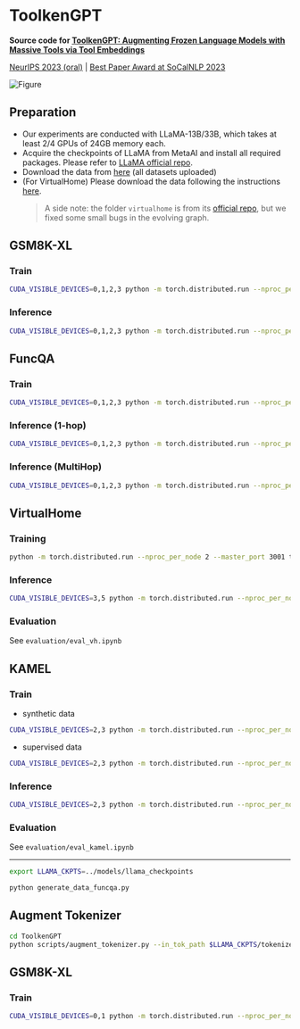 # ToolkenGPT
**Source code for [ToolkenGPT: Augmenting Frozen Language Models with Massive Tools via Tool Embeddings](https://arxiv.org/abs/2305.11554)**

[NeurIPS 2023 (oral)](https://nips.cc/Conferences/2023) | [Best Paper Award at SoCalNLP 2023](https://socalnlp.github.io/symp23/index.html)

![Figure](assets/image.png)

## Preparation
+ Our experiments are conducted with LLaMA-13B/33B, which takes at least 2/4 GPUs of 24GB memory each.
+ Acquire the checkpoints of LLaMA from MetaAI and install all required packages. Please refer to [LLaMA official repo](https://github.com/facebookresearch/llama).
+ Download the data from [here](https://drive.google.com/file/d/13Sj7uIsyqWXoTh1ejWUviTzeQSES2Omd/view?usp=sharing) (all datasets uploaded)
+ (For VirtualHome) Please download the data following the instructions [here](virtualhome/README.md).
    > A side note: the folder `virtualhome` is from its [official repo](https://github.com/xavierpuigf/virtualhome), but we fixed some small bugs in the evolving graph.

## GSM8K-XL

### Train

```bash
CUDA_VISIBLE_DEVICES=0,1,2,3 python -m torch.distributed.run --nproc_per_node 4 --master_port 1200 train_llama.py --ckpt_dir $LLAMA_CKPTS/30B --tokenizer_path $LLAMA_CKPTS/tokenizer.model --input_file data/gsm8k-xl/train.json --lr 1e-3 --num_epochs 10
```

### Inference

```bash
CUDA_VISIBLE_DEVICES=0,1,2,3 python -m torch.distributed.run --nproc_per_node 4 --master_port 1250 inference_llama.py --ckpt_dir $LLAMA_CKPTS/30B --tokenizer_path $LLAMA_CKPTS/tokenizer.model --mode func_embedding --dataset gsm8k-xl  --func_load_path checkpoints/gsm8k-xl/epoch_3.pth --logits_bias 3.0
```

## FuncQA

### Train

```bash
CUDA_VISIBLE_DEVICES=0,1,2,3 python -m torch.distributed.run --nproc_per_node 4 --master_port 1200 train_llama.py --ckpt_dir $PATH_TO_LLAMA/30B --tokenizer_path $PATH_TO_LLAMA/tokenizer.model --input_file data/funcqa/train.json --lr 1e-4 --num_epochs 10
```

### Inference (1-hop)

```bash
CUDA_VISIBLE_DEVICES=0,1,2,3 python -m torch.distributed.run --nproc_per_node 4 --master_port 1250 inference_llama.py --ckpt_dir $LLAMA_CKPTS/30B --tokenizer_path $LLAMA_CKPTS/tokenizer.model --mode func_embedding --dataset funcqa_oh --func_load_path checkpoints/funcqa/epoch_7.pth --logits_bias 2.7
```

### Inference (MultiHop)

```bash
CUDA_VISIBLE_DEVICES=0,1,2,3 python -m torch.distributed.run --nproc_per_node 4 --master_port 1250 inference_llama.py --ckpt_dir $LLAMA_CKPTS/30B --tokenizer_path $LLAMA_CKPTS/tokenizer.model --mode func_embedding --dataset funcqa_mh --func_load_path checkpoints/funcqa/epoch_7.pth --logits_bias 4.0
```

## VirtualHome

### Training
```bash
python -m torch.distributed.run --nproc_per_node 2 --master_port 3001 train_llama.py --ckpt_dir $LLAMA_CKPTS/13B --tokenizer_path $LLAMA_CKPTS/tokenizer.model --dataset vh --input_file data/vh/legal_train_v4_embedding.json --only_functoken True --num_epochs 10
```


### Inference

```bash
CUDA_VISIBLE_DEVICES=3,5 python -m torch.distributed.run --nproc_per_node 2 inference_llama.py --ckpt_dir $LLAMA_CKPTS/13B --tokenizer_path $LLAMA_CKPTS/tokenizer.model --mode vh_embedding_inference --dataset vh --func_load_path checkpoints/vh/epoch_7.pth --logits_bias 10.0
```

### Evaluation

See `evaluation/eval_vh.ipynb`

## KAMEL
### Train
+ synthetic data
```bash
CUDA_VISIBLE_DEVICES=2,3 python -m torch.distributed.run --nproc_per_node 2 --master_port 3002 train_llama.py --ckpt_dir $LLAMA_CKPTS/13B --tokenizer_path $LLAMA_CKPTS/tokenizer.model --dataset kamel --input_file data/kamel/train_clean.json --only_functoken False ---log_every 500 --num_epochs 10
```


+ supervised data
```bash
CUDA_VISIBLE_DEVICES=2,3 python -m torch.distributed.run --nproc_per_node 2 --master_port 3002 train_llama.py --ckpt_dir $LLAMA_CKPTS/13B --tokenizer_path $LLAMA_CKPTS/tokenizer.model --dataset kamel --input_file data/kamel/kamel_id_train.json --only_functoken False ---log_every 500 --num_epochs 10
```

### Inference

```bash
CUDA_VISIBLE_DEVICES=2,3 python -m torch.distributed.run --nproc_per_node 2 inference_llama.py --ckpt_dir $LLAMA_CKPTS/13B --tokenizer_path $LLAMA_CKPTS/tokenizer.model --mode kamel_embedding_inference --dataset kamel_30 --func_load_path checkpoints/kamel/epoch_4.pth --logits_bias 10
```

### Evaluation

See `evaluation/eval_kamel.ipynb`




---------------------------------------------


```bash
export LLAMA_CKPTS=../models/llama_checkpoints
```


```bash
python generate_data_funcqa.py
```


## Augment Tokenizer

```bash
cd ToolkenGPT
python scripts/augment_tokenizer.py --in_tok_path $LLAMA_CKPTS/tokenizer.model --new_tokens \<BOC\> \<EOC\> \<BOR\> \<EOR\> \<add\> \<subtract\> \<multiply\> \<divide\> \<power\> \<sqrt\> \<log\> \<ln\> \<lcm\> \<gcd\> \<remainder\> \<choose\> \<permutate\> --out_tok_dir ./augmented_tokenizer/
```

## GSM8K-XL

### Train

```bash
CUDA_VISIBLE_DEVICES=0,1 python -m torch.distributed.run --nproc_per_node 2 --master_port 1200 train_augmented_llama.py --ckpt_dir $LLAMA_CKPTS/llama-2-13b-chat --tokenizer_path ./augmented_tokenizer --input_file ../data/gsm8k-xl/train.json --lr 1e-3 --num_epochs 10
```